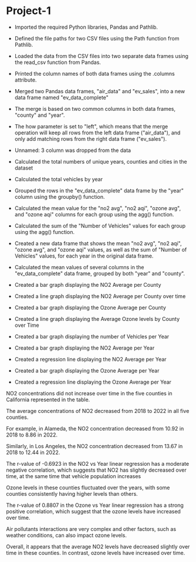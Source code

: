 # Project-1

- Imported the required Python libraries, Pandas and Pathlib.
- Defined the file paths for two CSV files using the Path function from Pathlib.
- Loaded the data from the CSV files into two separate data frames using the read_csv function from Pandas.
- Printed the column names of both data frames using the .columns attribute.

- Merged two Pandas data frames, "air_data" and "ev_sales", into a new data frame named "ev_data_complete"
- The merge is based on two common columns in both data frames, "county" and "year".
- The how parameter is set to "left", which means that the merge operation will keep all rows from the left data frame ("air_data"), and only add matching rows from the right data frame ("ev_sales").

- Unnamed: 3 column was dropped from the data

- Calculated the total numbers of unique years, counties and cities in the dataset
- Calculated the total vehicles by year 

- Grouped the rows in the "ev_data_complete" data frame by the "year" column using the groupby() function.

- Calculated the mean value for the "no2 avg", "no2 aqi", "ozone avg", and "ozone aqi" columns for each group using the agg() function.
- Calculated the sum of the "Number of Vehicles" values for each group using the agg() function.

- Created a new data frame that shows the mean "no2 avg", "no2 aqi", "ozone avg", and "ozone aqi" values, as well as the sum of "Number of Vehicles" values, for each year in the original data frame.

- Calculated the mean values of several columns in the "ev_data_complete" data frame, grouped by both "year" and "county".

- Created a bar graph displaying the NO2 Average per County

- Created a line graph displaying the NO2 Average per County over time

- Created a bar graph displaying the Ozone Average per County

- Created a line graph displaying the Average Ozone levels by County over Time

- Created a bar graph displaying the number of Vehicles per Year

- Created a bar graph displaying the NO2 Average per Year

- Created a regression line displaying the NO2 Average per Year

- Created a bar graph displaying the Ozone Average per Year

- Created a regression line displaying the Ozone Average per Year

NO2 concentrations did not increase over time in the five counties in California represented in the table.

The average concentrations of NO2 decreased from 2018 to 2022 in all five counties. 

For example, in Alameda, the NO2 concentration decreased from 10.92 in 2018 to 8.86 in 2022. 

Similarly, in Los Angeles, the NO2 concentration decreased from 13.67 in 2018 to 12.44 in 2022.

The r-value of -0.6923 in the NO2  vs Year linear regression has  a moderate negative correlation, which suggests that  NO2 has slightly decreased over time, at the same time that vehicle population increases

Ozone levels in these counties fluctuated over the years, with some counties consistently having higher  levels than others. 

The r-value of 0.8807 in the Ozone vs Year linear regression has a strong positive correlation, which suggest that the ozone levels have increased over time.

Air pollutants interactions are very complex and other factors, such as weather conditions, can also impact ozone levels. 

Overall, it appears that the average NO2 levels have decreased slightly over time in these counties. In contrast, ozone levels have increased over time.


